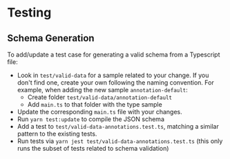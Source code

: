 # Testing

## Schema Generation

To add/update a test case for generating a valid schema from a Typescript file:

-   Look in `test/valid-data` for a sample related to your change. If you don't find one, create your own following the naming convention. For example, when adding the new sample `annotation-default`:
    -   Create folder `test/valid-data/annotation-default`
    -   Add `main.ts` to that folder with the type sample
-   Update the corresponding `main.ts` file with your changes.
-   Run `yarn test:update` to compile the JSON schema
-   Add a test to `test/valid-data-annotations.test.ts`, matching a similar pattern to the existing tests.
-   Run tests via `yarn jest test/valid-data-annotations.test.ts` (this only runs the subset of tests related to schema validation)
